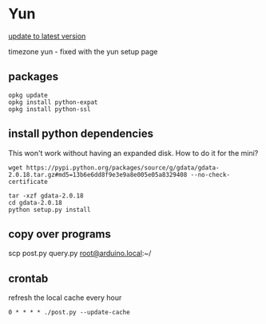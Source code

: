 # Yun

[update to latest version](http://www.arduino.cc/en/Tutorial/YunSysupgrade)

timezone yun - fixed with the yun setup page

## packages

    opkg update
    opkg install python-expat
    opkg install python-ssl

## install python dependencies

This won't work without having an expanded disk. How to do it for the mini?

    wget https://pypi.python.org/packages/source/g/gdata/gdata-2.0.18.tar.gz#md5=13b6e6dd8f9e3e9a8e005e05a8329408 --no-check-certificate

    tar -xzf gdata-2.0.18
    cd gdata-2.0.18
    python setup.py install

## copy over programs

scp post.py query.py root@arduino.local:~/

## crontab

refresh the local cache every hour

    0 * * * * ./post.py --update-cache
